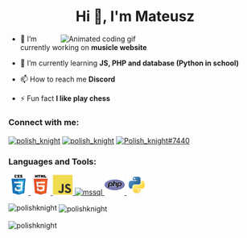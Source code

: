 <h1 align="center">Hi 👋, I'm Mateusz</h1>
<img align="right" src="https://undo.io/media/uploads/files/Frustrated_programmer_qeR3D5O.gif" alt="Animated coding gif" width="400px" />

- 🔭 I’m currently working on **musicle website**

- 🌱 I’m currently learning **JS, PHP and database (Python in school)**

- 📫 How to reach me **Discord**

- ⚡ Fun fact **I like play chess**

<h3 align="left">Connect with me:</h3>
<p align="left">
<a href="https://twitter.com/polish_knight" target="blank"><img align="center" src="https://raw.githubusercontent.com/rahuldkjain/github-profile-readme-generator/master/src/images/icons/Social/twitter.svg" alt="polish_knight" height="30" width="40" /></a>
<a href="https://instagram.com/polish_knight" target="blank"><img align="center" src="https://raw.githubusercontent.com/rahuldkjain/github-profile-readme-generator/master/src/images/icons/Social/instagram.svg" alt="polish_knight" height="30" width="40" /></a>
<a href="https://discord.gg/Polish_knight#7440" target="blank"><img align="center" src="https://raw.githubusercontent.com/rahuldkjain/github-profile-readme-generator/master/src/images/icons/Social/discord.svg" alt="Polish_knight#7440" height="30" width="40" /></a>
</p>

<h3 align="left">Languages and Tools:</h3>
<p align="left"> <a href="https://www.w3schools.com/css/" target="_blank" rel="noreferrer"> <img src="https://raw.githubusercontent.com/devicons/devicon/master/icons/css3/css3-original-wordmark.svg" alt="css3" width="40" height="40"/> </a> <a href="https://www.w3.org/html/" target="_blank" rel="noreferrer"> <img src="https://raw.githubusercontent.com/devicons/devicon/master/icons/html5/html5-original-wordmark.svg" alt="html5" width="40" height="40"/> </a> <a href="https://developer.mozilla.org/en-US/docs/Web/JavaScript" target="_blank" rel="noreferrer"> <img src="https://raw.githubusercontent.com/devicons/devicon/master/icons/javascript/javascript-original.svg" alt="javascript" width="40" height="40"/> </a> <a href="https://www.microsoft.com/en-us/sql-server" target="_blank" rel="noreferrer"> <img src="https://www.svgrepo.com/show/303229/microsoft-sql-server-logo.svg" alt="mssql" width="40" height="40"/> </a> <a href="https://www.php.net" target="_blank" rel="noreferrer"> <img src="https://raw.githubusercontent.com/devicons/devicon/master/icons/php/php-original.svg" alt="php" width="40" height="40"/> </a> <a href="https://www.python.org" target="_blank" rel="noreferrer"> <img src="https://raw.githubusercontent.com/devicons/devicon/master/icons/python/python-original.svg" alt="python" width="40" height="40"/> </a> </p>

<p><img align="left" src="https://github-readme-stats.vercel.app/api/top-langs?username=polishknight&show_icons=true&locale=en&layout=compact" alt="polishknight" /></p>

<p>&nbsp;<img align="center" src="https://github-readme-stats.vercel.app/api?username=polishknight&show_icons=true&locale=en" alt="polishknight" /></p>

<p><img align="center" src="https://github-readme-streak-stats.herokuapp.com/?user=polishknight&" alt="polishknight" /></p>
